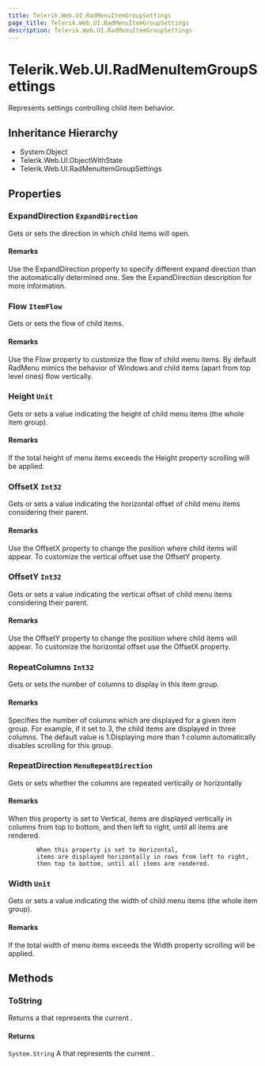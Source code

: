 ```yaml
---
title: Telerik.Web.UI.RadMenuItemGroupSettings
page_title: Telerik.Web.UI.RadMenuItemGroupSettings
description: Telerik.Web.UI.RadMenuItemGroupSettings
---
```


# Telerik.Web.UI.RadMenuItemGroupSettings

Represents settings controlling child item behavior.

## Inheritance Hierarchy

* System.Object
* Telerik.Web.UI.ObjectWithState
* Telerik.Web.UI.RadMenuItemGroupSettings

## Properties

###  ExpandDirection `ExpandDirection`

Gets or sets the direction in which child items will open.

#### Remarks
Use the ExpandDirection property to specify different expand
                direction than the automatically determined one. See the
                ExpandDirection description for more information.

###  Flow `ItemFlow`

Gets or sets the flow of child items.

#### Remarks
Use the Flow property to customize the flow of child menu items.
            By default RadMenu mimics the behavior of Windows and child items
            (apart from top level ones) flow vertically.

###  Height `Unit`

Gets or sets a value indicating the height of child menu items (the whole item
            group).

#### Remarks
If the total height of menu items exceeds the Height property
            scrolling will be applied.

###  OffsetX `Int32`

Gets or sets a value indicating the horizontal offset of child menu items
            considering their parent.

#### Remarks
Use the OffsetX property to change the position where child
                items will appear.
                    To customize the vertical offset use the OffsetY
                    property.

###  OffsetY `Int32`

Gets or sets a value indicating the vertical offset of child menu items
            considering their parent.

#### Remarks
Use the OffsetY property to change the position where child
                items will appear.
                    To customize the horizontal offset use the OffsetX
                    property.

###  RepeatColumns `Int32`

Gets or sets the number of columns to display in this item group.

#### Remarks
Specifies the number of columns which are displayed for a given item group. For example, 
            if it set to 3, the child items are displayed in three columns.
            The default value is 1.Displaying more than 1 column automatically disables scrolling for this group.

###  RepeatDirection `MenuRepeatDirection`

Gets or sets whether the columns are repeated vertically or horizontally

#### Remarks
When this property is set to Vertical, 
            items are displayed vertically in columns from top to bottom, 
            and then left to right, until all items are rendered.
            
            When this property is set to Horizontal,
            items are displayed horizontally in rows from left to right, 
            then top to bottom, until all items are rendered.

###  Width `Unit`

Gets or sets a value indicating the width of child menu items (the whole item
            group).

#### Remarks
If the total width of menu items exceeds the Width property
            scrolling will be applied.

## Methods

###  ToString

Returns a  that represents the current
            .

#### Returns

`System.String` A  that represents the current .

